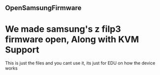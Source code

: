 ## OpenSamsungFirmware 
# We made samsung's z filp3 firmware open, Along with KVM Support

This is just the files and you cant use it, its just for EDU on how the device works
